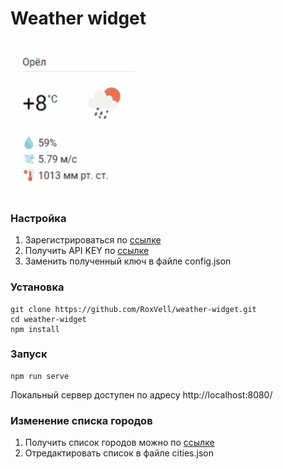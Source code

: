 # Weather widget

![](preview.gif)

### Настройка
1. Зарегистрироваться по [ссылке](https://home.openweathermap.org/users/sign_up)
2. Получить API KEY по [ссылке](https://home.openweathermap.org/api_keys)
3. Заменить полученный ключ в файле config.json

### Установка
```
git clone https://github.com/RoxVell/weather-widget.git
cd weather-widget
npm install
```

### Запуск
```
npm run serve
```
Локальный сервер доступен по адресу http://localhost:8080/
### Изменение списка городов
1. Получить список городов можно по [ссылке](http://bulk.openweathermap.org/sample/)
2. Отредактировать список в файле cities.json
